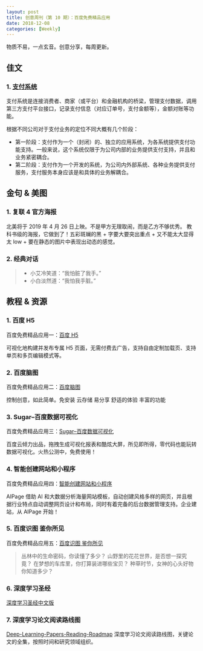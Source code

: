 ```yaml
---
layout: post
title: 创意周刊（第 10 期）：百度免费精品应用
date: 2018-12-08
categories: [Weekly]
---
```


物质不易，一点玄音。创意分享，每周更新。

## 佳文

### 1. [支付系统](https://mp.weixin.qq.com/s/fTNNKIpnsYViAeKY54V0eA)

支付系统是连接消费者、商家（或平台）和金融机构的桥梁，管理支付数据，调用第三方支付平台接口，记录支付信息（对应订单号，支付金额等），金额对账等功能。

根据不同公司对于支付业务的定位不同大概有几个阶段：

- 第一阶段：支付作为一个（封闭）的、独立的应用系统，为各系统提供支付功能支持。一般来说，这个系统仅限于为公司内部的业务提供支付支持，并且和业务紧密耦合。
- 第二阶段：支付作为一个开发的系统，为公司内外部系统、各种业务提供支付服务，支付服务本身应该是和具体的业务解耦合。

## 金句 & 美图

### 1. 复联 4 官方海报

北美将于 2019 年 4 月 26 日上映。不是甲方无理取闹，而是乙方不够优秀。
教科书级的海报，它做到了！五彩斑斓的黑 + 字要大要突出重点 + 又不能太大显得太 low + 要在静态的图片中表现出动态的感觉。

### 2. 经典对话

> - 小艾冷笑道：“我怕脏了我手。”
> - 小白淡然道：“我怕我手脏。”

## 教程 & 资源

### 1. 百度 H5

百度免费精品应用一：[百度 H5](https://h5.bce.baidu.com/store)

可视化地构建并发布专属 H5 页面，无需付费去广告，支持自由定制加载页、支持单页和多页编辑模式等。

### 2. 百度脑图

百度免费精品应用二：[百度脑图](http://naotu.baidu.com/)

控制创意，如此简单。免安装 云存储 易分享 舒适的体验 丰富的功能

### 3. Sugar–百度数据可视化

百度免费精品应用三：[Sugar–百度数据可视化](https://sugar.baidu.com/home)

百度云倾力出品，拖拽生成可视化报表和酷炫大屏，所见即所得，零代码也能玩转数据可视化。火热公测中，免费使用！

### 4. 智能创建网站和小程序

百度免费精品应用四：[智能创建网站和小程序](https://aipage.bce.baidu.com/)

AIPage 借助 AI 和大数据分析海量网站模板，自动创建风格多样的网页，并且根据行业特点自动调整网页设计和布局，同时有着完备的后台数据管理支持。企业建站，从 AIPage 开始！

### 5. 百度识图 鉴你所见

百度免费精品应用五：[百度识图 鉴你所见](http://image.baidu.com/?fr=shitu)

> 丛林中的生命密码，你读懂了多少？
> 山野里的花花世界，是否想一探究竟？
> 在梦想的车库里，你打算装进哪些宝贝？
> 种草时节，女神的心头好物你知道多少？

### 6. 深度学习圣经

[深度学习圣经中文版](https://github.com/exacity/deeplearningbook-chinese)

### 7. 深度学习论文阅读路线图

[Deep-Learning-Papers-Reading-Roadmap](https://github.com/floodsung/Deep-Learning-Papers-Reading-Roadmap) 深度学习论文阅读路线图，关键论文的全集，按照时间和研究领域组织。
